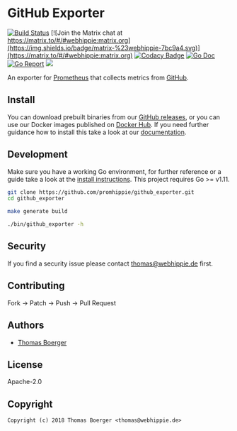 # GitHub Exporter

[![Build Status](http://cloud.drone.io/api/badges/promhippie/github_exporter/status.svg)](http://cloud.drone.io/promhippie/github_exporter)
[![Join the Matrix chat at https://matrix.to/#/#webhippie:matrix.org](https://img.shields.io/badge/matrix-%23webhippie-7bc9a4.svg)](https://matrix.to/#/#webhippie:matrix.org)
[![Codacy Badge](https://app.codacy.com/project/badge/Grade/af9b80ac46294ac9a52d823e991eb4e9)](https://www.codacy.com/gh/promhippie/github_exporter/dashboard?utm_source=github.com&utm_medium=referral&utm_content=promhippie/github_exporter&utm_campaign=Badge_Grade)
[![Go Doc](https://godoc.org/github.com/promhippie/github_exporter?status.svg)](http://godoc.org/github.com/promhippie/github_exporter)
[![Go Report](http://goreportcard.com/badge/github.com/promhippie/github_exporter)](http://goreportcard.com/report/github.com/promhippie/github_exporter)
[![](https://images.microbadger.com/badges/image/promhippie/github_exporter.svg)](http://microbadger.com/images/promhippie/github_exporter "Get your own image badge on microbadger.com")

An exporter for [Prometheus](https://prometheus.io/) that collects metrics from [GitHub](https://github.com).

## Install

You can download prebuilt binaries from our [GitHub releases](https://github.com/promhippie/github_exporter/releases), or you can use our Docker images published on [Docker Hub](https://hub.docker.com/r/promhippie/github_exporter/tags/). If you need further guidance how to install this take a look at our [documentation](https://promhippie.github.io/github_exporter/#getting-started).

## Development

Make sure you have a working Go environment, for further reference or a guide take a look at the [install instructions](http://golang.org/doc/install.html). This project requires Go >= v1.11.

```bash
git clone https://github.com/promhippie/github_exporter.git
cd github_exporter

make generate build

./bin/github_exporter -h
```

## Security

If you find a security issue please contact [thomas@webhippie.de](mailto:thomas@webhippie.de) first.

## Contributing

Fork -> Patch -> Push -> Pull Request

## Authors

-   [Thomas Boerger](https://github.com/tboerger)

## License

Apache-2.0

## Copyright

```console
Copyright (c) 2018 Thomas Boerger <thomas@webhippie.de>
```

